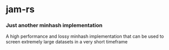 # jam-rs
### Just another minhash implementation

A high performance and lossy minhash implementation that can be used to screen extremely large datasets in a very short timeframe
